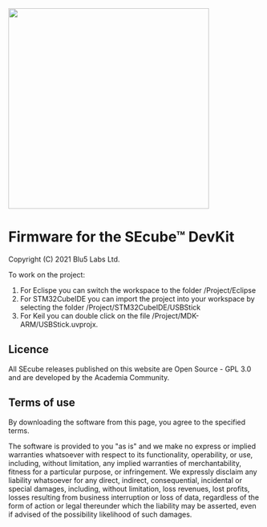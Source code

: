 <img src="https://www.secube.blu5group.com/site/templates/dist/img/logo.png" width="400px" />

# Firmware for the SEcube™ DevKit
Copyright (C) 2021 Blu5 Labs Ltd.

To work on the project:
1. For Eclispe you can switch the workspace to the folder /Project/Eclipse
2. For STM32CubeIDE you can import the project into your workspace by selecting the folder /Project/STM32CubeIDE/USBStick
4. For Keil you can double click on the file /Project/MDK-ARM/USBStick.uvprojx.

## Licence
All SEcube releases published on this website are Open Source - GPL 3.0 and are developed by the Academia Community.

## Terms of use
By downloading the software from this page, you agree to the specified terms.

The software is provided to you "as is" and we make no express or implied warranties whatsoever with respect to its functionality, operability, or use, including, without limitation, any implied warranties of merchantability, fitness for a particular purpose, or infringement. We expressly disclaim any liability whatsoever for any direct, indirect, consequential, incidental or special damages, including, without limitation, loss revenues, lost profits, losses resulting from business interruption or loss of data, regardless of the form of action or legal thereunder which the liability may be asserted, even if advised of the possibility likelihood of such damages.
